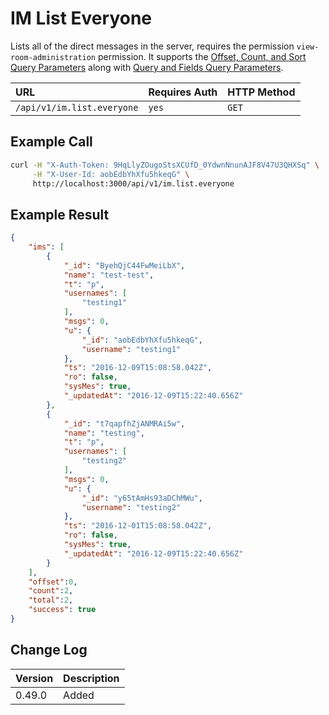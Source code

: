 # IM List Everyone

Lists all of the direct messages in the server, requires the permission `view-room-administration` permission. It supports the [Offset, Count, and Sort Query Parameters](../../offset-and-count-and-sort-info/) along with [Query and Fields Query Parameters](../../query-and-fields-info/).

| URL | Requires Auth | HTTP Method |
| :--- | :--- | :--- |
| `/api/v1/im.list.everyone` | `yes` | `GET` |

## Example Call

```bash
curl -H "X-Auth-Token: 9HqLlyZOugoStsXCUfD_0YdwnNnunAJF8V47U3QHXSq" \
     -H "X-User-Id: aobEdbYhXfu5hkeqG" \
     http://localhost:3000/api/v1/im.list.everyone
```

## Example Result

```json
{
    "ims": [
        {
            "_id": "ByehQjC44FwMeiLbX",
            "name": "test-test",
            "t": "p",
            "usernames": [
                "testing1"
            ],
            "msgs": 0,
            "u": {
                "_id": "aobEdbYhXfu5hkeqG",
                "username": "testing1"
            },
            "ts": "2016-12-09T15:08:58.042Z",
            "ro": false,
            "sysMes": true,
            "_updatedAt": "2016-12-09T15:22:40.656Z"
        },
        {
            "_id": "t7qapfhZjANMRAi5w",
            "name": "testing",
            "t": "p",
            "usernames": [
                "testing2"
            ],
            "msgs": 0,
            "u": {
                "_id": "y65tAmHs93aDChMWu",
                "username": "testing2"
            },
            "ts": "2016-12-01T15:08:58.042Z",
            "ro": false,
            "sysMes": true,
            "_updatedAt": "2016-12-09T15:22:40.656Z"
        }
    ],
    "offset":0,
    "count":2,
    "total":2,
    "success": true
}
```

## Change Log

| Version | Description |
| :--- | :--- |
| 0.49.0 | Added |
